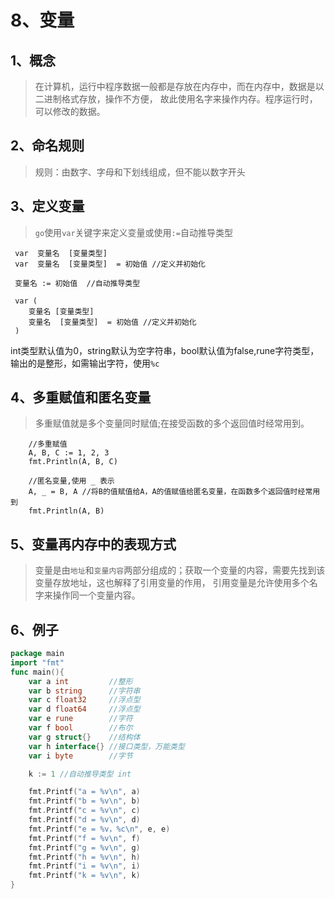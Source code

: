 # 8、变量

## 1、概念
> 在计算机，运行中程序数据一般都是存放在内存中，而在内存中，数据是以二进制格式存放，操作不方便，
故此使用名字来操作内存。程序运行时，可以修改的数据。

## 2、命名规则
>规则：由数字、字母和下划线组成，但不能以数字开头

## 3、定义变量
> `go`使用`var`关键字来定义变量或使用`:=`自动推导类型

     var  变量名  [变量类型] 
     var  变量名  [变量类型]  = 初始值 //定义并初始化
     
     变量名 := 初始值  //自动推导类型
       
     var (
        变量名 [变量类型] 
        变量名  [变量类型]  = 初始值 //定义并初始化
     )
      
      
int类型默认值为0，string默认为空字符串，bool默认值为false,rune字符类型，输出的是整形，如需输出字符，使用`%c`
    
## 4、多重赋值和匿名变量
> 多重赋值就是多个变量同时赋值;在接受函数的多个返回值时经常用到。

   
       
       	//多重赋值
       	A, B, C := 1, 2, 3
       	fmt.Println(A, B, C)
       
       	//匿名变量,使用 _ 表示
       	A, _ = B, A //将B的值赋值给A，A的值赋值给匿名变量，在函数多个返回值时经常用到
       	fmt.Println(A, B)
## 5、变量再内存中的表现方式
> 变量是由`地址`和`变量内容`两部分组成的；获取一个变量的内容，需要先找到该变量存放地址，这也解释了引用变量的作用，
引用变量是允许使用多个名字来操作同一个变量内容。

         

## 6、例子

```go
package main
import "fmt"
func main(){
	var a int         //整形
	var b string      //字符串
	var c float32     //浮点型
	var d float64     //浮点型
	var e rune        //字符
	var f bool        //布尔
	var g struct{}    //结构体
	var h interface{} //接口类型，万能类型
	var i byte        //字节

	k := 1 //自动推导类型 int

	fmt.Printf("a = %v\n", a)
	fmt.Printf("b = %v\n", b)
	fmt.Printf("c = %v\n", c)
	fmt.Printf("d = %v\n", d)
	fmt.Printf("e = %v，%c\n", e, e)
	fmt.Printf("f = %v\n", f)
	fmt.Printf("g = %v\n", g)
	fmt.Printf("h = %v\n", h)
	fmt.Printf("i = %v\n", i)
	fmt.Printf("k = %v\n", k)
}

```   

